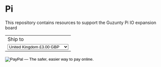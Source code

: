 Pi
==

This repository contains resources to support the Guzunty Pi IO expansion board
<form action="https://www.paypal.com/cgi-bin/webscr" method="post" target="_top">
<input type="hidden" name="cmd" value="_s-xclick">
<input type="hidden" name="hosted_button_id" value="ABPXLXC6Y9NCW">
<table>
<tr><td><input type="hidden" name="on0" value="Ship to">Ship to</td></tr><tr><td><select name="os0">
  <option value="United Kingdom">United Kingdom £3.00 GBP</option>
	<option value="All other countries">All other countries £3.60 GBP</option>
</select> </td></tr>
</table>
<input type="hidden" name="currency_code" value="GBP">
<input type="image" src="https://www.paypalobjects.com/en_US/GB/i/btn/btn_buynowCC_LG.gif" border="0" name="submit" alt="PayPal — The safer, easier way to pay online.">
<img alt="" border="0" src="https://www.paypalobjects.com/en_GB/i/scr/pixel.gif" width="1" height="1">
</form>
